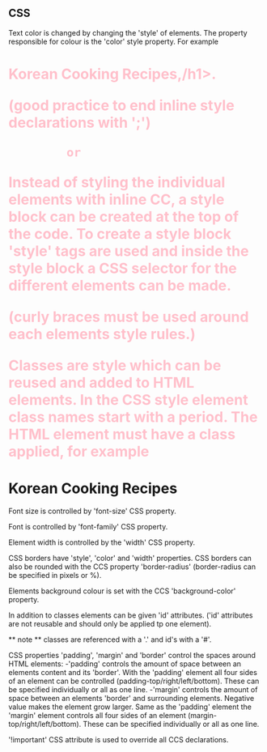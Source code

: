 ## CSS

Text color is changed by changing the 'style' of elements. The property responsible for colour is the 'color' style property. For example <h1 style="color: pink;">Korean Cooking Recipes,/h1>.

(good practice to end inline style declarations with ';')

            or

Instead of styling the individual elements with inline CC, a style block can be created at the top of the code. To create a style block 'style' tags are used and inside the style block a CSS selector for the different elements can be made.

(curly braces must be used around each elements style rules.)

Classes are style which can be reused and added to HTML elements. In the CSS style element class names start with a period. The HTML element must have a class applied, for example <h1 class="red-text">Korean Cooking Recipes</h1>

Font size is controlled by 'font-size' CSS property.

Font is controlled by 'font-family' CSS property.

Element width is controlled by the 'width' CSS property.

CSS borders have 'style', 'color' and 'width' properties. CSS borders can also be rounded with the CCS property 'border-radius' (border-radius can be specified in pixels or %).

Elements background colour is set with the CCS 'background-color' property.

In addition to classes elements can be given 'id' attributes. ('id' attributes are not reusable and should only be applied tp one element).

** note ** classes are referenced with a '.' and id's with a '#'.

CSS properties 'padding', 'margin' and 'border' control the spaces around HTML elements:
    -'padding' controls the amount of space between an elements content and its 'border'. With the 'padding' element all four sides of an element can be controlled (padding-top/right/left/bottom). These can be specified individually or all as one line.
    -'margin' controls the amount of space between an elements 'border' and surrounding elements. Negative value makes the element grow larger. Same as the 'padding' element the 'margin' element controls all four sides of an element (margin-top/right/left/bottom). These can be specified individually or all as one line.

'!important' CSS attribute is used to override all CCS declarations.
